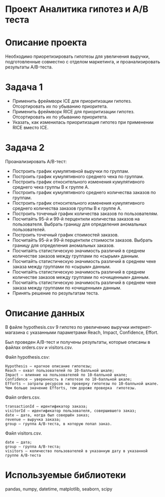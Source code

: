 # Проект Аналитика гипотез и А/В теста
# Описание проекта

Необходимо приоретизировать гипотезы для увеличения выручки, подготовленные совместно с отделом маркетинга, и проанализировать результаты  A/B-теста.
# Задача 1
- Применить фреймворк ICE для приоритизации гипотез. Отсортировать их по убыванию приоритета.
- Применить фреймворк RICE для приоритизации гипотез. Отсортировать их по убыванию приоритета.
- Указать, как изменилась приоритизация гипотез при применении RICE вместо ICE.
# Задача 2
Проанализировать A/B-тест:
- Построить график кумулятивной выручки по группам. 
- Построить график кумулятивного среднего чека по группам. 
- Построить график относительного изменения кумулятивного среднего чека группы B к группе A. 
- Построить график кумулятивного среднего количества заказов по группам. 
- Построить график относительного изменения кумулятивного среднего количества заказов группы B к группе A. 
- Построить точечный график количества заказов по пользователям. 
- Посчитайть 95-й и 99-й перцентили количества заказов на пользователя. Выбрать границу для определения аномальных пользователей.
- Построить точечный график стоимостей заказов. 
- Посчитайть 95-й и 99-й перцентили стоимости заказов. Выбрать границу для определения аномальных заказов.
- Посчитайть статистическую значимость различий в среднем количестве заказов между группами по «сырым» данным. 
- Посчитайть статистическую значимость различий в среднем чеке заказа между группами по «сырым» данным.
- Посчитайть статистическую значимость различий в среднем количестве заказов между группами по «очищенным» данным. 
- Посчитайть статистическую значимость различий в среднем чеке заказа между группами по «очищенным» данным. 
- Принять решение по результатам теста. 

# Описание данных

В файле hypothesis.csv 9 гипотез по увеличению выручки интернет-магазина с указанными параметрами Reach, Impact, Confidence, Effort.

Был проведен A/B-тест и получены результаты, которые описаны в файлах orders.csv и visitors.csv.

Файл hypothesis.csv:

    Hypothesis — краткое описание гипотезы;
    Reach — охват пользователей по 10-балльной шкале;
    Impact — влияние на пользователей по 10-балльной шкале;
    Confidence — уверенность в гипотезе по 10-балльной шкале;
    Efforts — затраты ресурсов на проверку гипотезы по 10-балльной шкале. Чем больше значение Efforts, тем дороже проверка  гипотезы.

Файл orders.csv. 

    transactionId — идентификатор заказа;
    visitorId — идентификатор пользователя, совершившего заказ;
    date — дата, когда был совершён заказ;
    revenue — выручка заказа;
    group — группа A/B-теста, в которую попал заказ.

Файл visitors.csv. 

    date — дата;
    group — группа A/B-теста;
    visitors — количество пользователей в указанную дату в указанной группе A/B-теста
# Используемые библиотеки
pandas, numpy, datetime, matplotlib, seaborn, scipy
